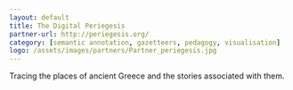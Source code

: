 ```yaml
---
layout: default
title: The Digital Periegesis
partner-url: http://periegesis.org/
category: [semantic annotation, gazetteers, pedagogy, visualisation]
logo: /assets/images/partners/Partner_periegesis.jpg
---
```


Tracing the places of ancient Greece and the stories associated with them.
